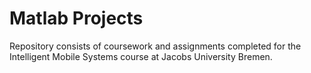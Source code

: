 # Matlab Projects
Repository consists of coursework and assignments completed for the Intelligent Mobile Systems course at Jacobs University Bremen.
